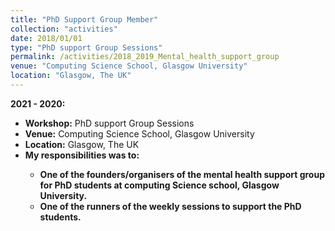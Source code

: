 ```yaml
---
title: "PhD Support Group Member"
collection: "activities"
date: 2018/01/01
type: "PhD support Group Sessions"
permalink: /activities/2018_2019_Mental_health_support_group
venue: "Computing Science School, Glasgow University"
location: "Glasgow, The UK"
---
```

<b>2021 - 2020: </b>
* <b>Workshop:</b> PhD support Group Sessions
* <b>Venue:</b> Computing Science School, Glasgow University
* <b>Location:</b> Glasgow, The UK
* <b>My responsibilities was to:<b> <br />
  * One of the founders/organisers of the mental health support group for PhD students
        at computing Science school, Glasgow University.
  * One of the runners of the weekly sessions to support the PhD students.

